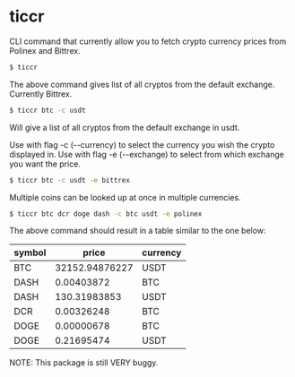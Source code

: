 # ticcr

CLI command that currently allow you to fetch crypto currency prices from Polinex and Bittrex. 

```bash
$ ticcr
```

The above command gives list of all cryptos from the default exchange. Currently Bittrex. 

```bash
$ ticcr btc -c usdt
```

Will give a list of all cryptos from the default exchange in usdt. 

Use with flag -c (--currency) to select the currency you wish the crypto displayed in. Use with flag -e (--exchange) to select from which exchange you want the price. 

```bash
$ ticcr btc -c usdt -e bittrex
```

Multiple coins can be looked up at once in multiple currencies. 

```bash
$ ticcr btc dcr doge dash -c btc usdt -e polinex 
```

The above command should result in a table similar to the one below: 

symbol | price | currency
------ | ----- | --------
BTC | 32152.94876227 | USDT
DASH | 0.00403872 | BTC
DASH | 130.31983853 | USDT
DCR | 0.00326248 | BTC
DOGE | 0.00000678 | BTC
DOGE | 0.21695474 | USDT


NOTE: This package is still VERY buggy. 